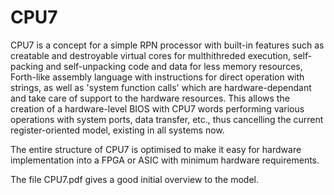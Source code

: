 # CPU7

CPU7 is a concept for a simple RPN processor with built-in features such as creatable and destroyable virtual cores for multhithreded execution, self-packing and self-unpacking code and data for less memory resources, Forth-like assembly language with instructions for direct operation with strings, as well as 'system function calls' which are hardware-dependant and take care of support to the hardware resources. This allows the creation of a hardware-level BIOS with CPU7 words performing various operations with system ports, data transfer, etc., thus cancelling the current register-oriented model, existing in all systems now.

The entire structure of CPU7 is optimised to make it easy for hardware implementation into a FPGA or ASIC with minimum hardware requirements.

The file CPU7.pdf gives a good initial overview to the model.
